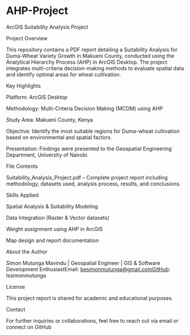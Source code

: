 # AHP-Project
ArcGIS Suitability Analysis Project

Project Overview

This repository contains a PDF report detailing a Suitability Analysis for Duma-Wheat Variety Growth in Makueni County, conducted using the Analytical Hierarchy Process (AHP) in ArcGIS Desktop. The project integrates multi-criteria decision-making methods to evaluate spatial data and identify optimal areas for wheat cultivation.

Key Highlights

Platform: ArcGIS Desktop

Methodology: Multi-Criteria Decision Making (MCDM) using AHP

Study Area: Makueni County, Kenya

Objective: Identify the most suitable regions for Duma-wheat cultivation based on environmental and spatial factors.

Presentation: Findings were presented to the Geospatial Engineering Department, University of Nairobi.

File Contents

Suitability_Analysis_Project.pdf – Complete project report including methodology, datasets used, analysis process, results, and conclusions.

Skills Applied

Spatial Analysis & Suitability Modeling

Data Integration (Raster & Vector datasets)

Weight assignment using AHP in ArcGIS

Map design and report documentation

About the Author

Simon Mutunga Mavindu | Geospatial Engineer | GIS & Software Development EnthusiastEmail: besimonmutunga@gmail.comGitHub: Issimonmutunga

License

This project report is shared for academic and educational purposes.

Contact

For further inquiries or collaborations, feel free to reach out via email or connect on GitHub
